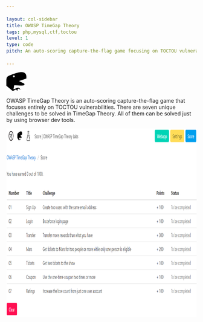 ```yaml
---

layout: col-sidebar
title: OWASP TimeGap Theory
tags: php,mysql,ctf,toctou
level: 1
type: code
pitch: An auto-scoring capture-the-flag game focusing on TOCTOU vulnerabilities

---
```

<img src="assets/images/favicon.png" alt="OWASP-TimeGap-Theory-logo" height="50"/>

OWASP TimeGap Theory is an auto-scoring capture-the-flag game that focuses entirely on TOCTOU vulnerabilities. There are seven unique challenges to be solved in TimeGap Theory. All of them can be solved just by using browser dev tools.

<img src="assets/images/timegaptheory.png" alt="OWASP-TimeGap-Theory-logo" height="500"/>
